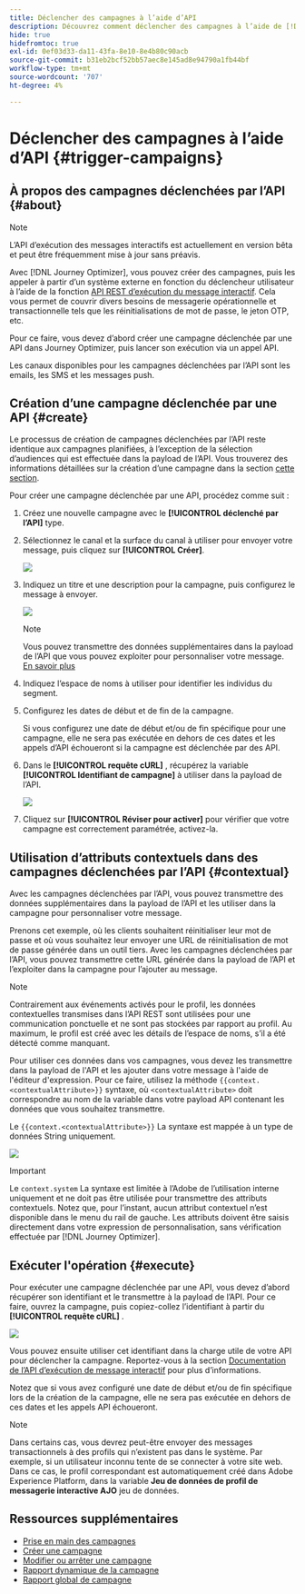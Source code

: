 ```yaml
---
title: Déclencher des campagnes à l’aide d’API
description: Découvrez comment déclencher des campagnes à l’aide de [!DNL Journey Optimizer] API
hide: true
hidefromtoc: true
exl-id: 0ef03d33-da11-43fa-8e10-8e4b80c90acb
source-git-commit: b31eb2bcf52bb57aec8e145ad8e94790a1fb44bf
workflow-type: tm+mt
source-wordcount: '707'
ht-degree: 4%

---
```


# Déclencher des campagnes à l’aide d’API {#trigger-campaigns}

## À propos des campagnes déclenchées par l’API {#about}

>[!NOTE]
>
>L’API d’exécution des messages interactifs est actuellement en version bêta et peut être fréquemment mise à jour sans préavis.


Avec [!DNL Journey Optimizer], vous pouvez créer des campagnes, puis les appeler à partir d’un système externe en fonction du déclencheur utilisateur à l’aide de la fonction [API REST d’exécution du message interactif](https://developer.adobe.com/journey-optimizer-apis/references/messaging/#tag/execution). Cela vous permet de couvrir divers besoins de messagerie opérationnelle et transactionnelle tels que les réinitialisations de mot de passe, le jeton OTP, etc.

Pour ce faire, vous devez d’abord créer une campagne déclenchée par une API dans Journey Optimizer, puis lancer son exécution via un appel API.

Les canaux disponibles pour les campagnes déclenchées par l’API sont les emails, les SMS et les messages push.

## Création d’une campagne déclenchée par une API {#create}

Le processus de création de campagnes déclenchées par l’API reste identique aux campagnes planifiées, à l’exception de la sélection d’audiences qui est effectuée dans la payload de l’API. Vous trouverez des informations détaillées sur la création d’une campagne dans la section [cette section](create-campaign.md).

Pour créer une campagne déclenchée par une API, procédez comme suit :

1. Créez une nouvelle campagne avec le **[!UICONTROL déclenché par l’API]** type.

1. Sélectionnez le canal et la surface du canal à utiliser pour envoyer votre message, puis cliquez sur **[!UICONTROL Créer]**.

   ![](assets/api-triggered-type.png)

1. Indiquez un titre et une description pour la campagne, puis configurez le message à envoyer.

   ![](assets/api-triggered-properties.png)

   >[!NOTE]
   >
   >Vous pouvez transmettre des données supplémentaires dans la payload de l’API que vous pouvez exploiter pour personnaliser votre message. [En savoir plus](#contextual)

1. Indiquez l’espace de noms à utiliser pour identifier les individus du segment.

1. Configurez les dates de début et de fin de la campagne.

   Si vous configurez une date de début et/ou de fin spécifique pour une campagne, elle ne sera pas exécutée en dehors de ces dates et les appels d’API échoueront si la campagne est déclenchée par des API.

1. Dans le **[!UICONTROL requête cURL]** , récupérez la variable **[!UICONTROL Identifiant de campagne]** à utiliser dans la payload de l’API.

   ![](assets/api-triggered-curl.png)

1. Cliquez sur **[!UICONTROL Réviser pour activer]** pour vérifier que votre campagne est correctement paramétrée, activez-la.

## Utilisation d’attributs contextuels dans des campagnes déclenchées par l’API {#contextual}

Avec les campagnes déclenchées par l’API, vous pouvez transmettre des données supplémentaires dans la payload de l’API et les utiliser dans la campagne pour personnaliser votre message.

Prenons cet exemple, où les clients souhaitent réinitialiser leur mot de passe et où vous souhaitez leur envoyer une URL de réinitialisation de mot de passe générée dans un outil tiers. Avec les campagnes déclenchées par l’API, vous pouvez transmettre cette URL générée dans la payload de l’API et l’exploiter dans la campagne pour l’ajouter au message.

>[!NOTE]
>
>Contrairement aux événements activés pour le profil, les données contextuelles transmises dans l’API REST sont utilisées pour une communication ponctuelle et ne sont pas stockées par rapport au profil. Au maximum, le profil est créé avec les détails de l’espace de noms, s’il a été détecté comme manquant.

Pour utiliser ces données dans vos campagnes, vous devez les transmettre dans la payload de l&#39;API et les ajouter dans votre message à l&#39;aide de l&#39;éditeur d&#39;expression. Pour ce faire, utilisez la méthode `{{context.<contextualAttribute>}}` syntaxe, où `<contextualAttribute>` doit correspondre au nom de la variable dans votre payload API contenant les données que vous souhaitez transmettre.

Le `{{context.<contextualAttribute>}}` La syntaxe est mappée à un type de données String uniquement.

![](assets/api-triggered-context.png)

>[!IMPORTANT]
>
>Le `context.system` La syntaxe est limitée à l’Adobe de l’utilisation interne uniquement et ne doit pas être utilisée pour transmettre des attributs contextuels.
Notez que, pour l’instant, aucun attribut contextuel n’est disponible dans le menu du rail de gauche. Les attributs doivent être saisis directement dans votre expression de personnalisation, sans vérification effectuée par [!DNL Journey Optimizer].

## Exécuter l&#39;opération {#execute}

Pour exécuter une campagne déclenchée par une API, vous devez d’abord récupérer son identifiant et le transmettre à la payload de l’API. Pour ce faire, ouvrez la campagne, puis copiez-collez l’identifiant à partir du **[!UICONTROL requête cURL]** .

![](assets/api-triggered-id.png)

Vous pouvez ensuite utiliser cet identifiant dans la charge utile de votre API pour déclencher la campagne. Reportez-vous à la section [Documentation de l’API d’exécution de message interactif](https://developer.adobe.com/journey-optimizer-apis/references/messaging/#tag/execution) pour plus d’informations.

Notez que si vous avez configuré une date de début et/ou de fin spécifique lors de la création de la campagne, elle ne sera pas exécutée en dehors de ces dates et les appels API échoueront.

>[!NOTE]
>
>Dans certains cas, vous devrez peut-être envoyer des messages transactionnels à des profils qui n’existent pas dans le système. Par exemple, si un utilisateur inconnu tente de se connecter à votre site web. Dans ce cas, le profil correspondant est automatiquement créé dans Adobe Experience Platform, dans la variable **Jeu de données de profil de messagerie interactive AJO** jeu de données.

## Ressources supplémentaires

* [Prise en main des campagnes](get-started-with-campaigns.md)
* [Créer une campagne](create-campaign.md)
* [Modifier ou arrêter une campagne](modify-stop-campaign.md)
* [Rapport dynamique de la campagne](campaign-live-report.md)
* [Rapport global de campagne](campaign-global-report.md)
